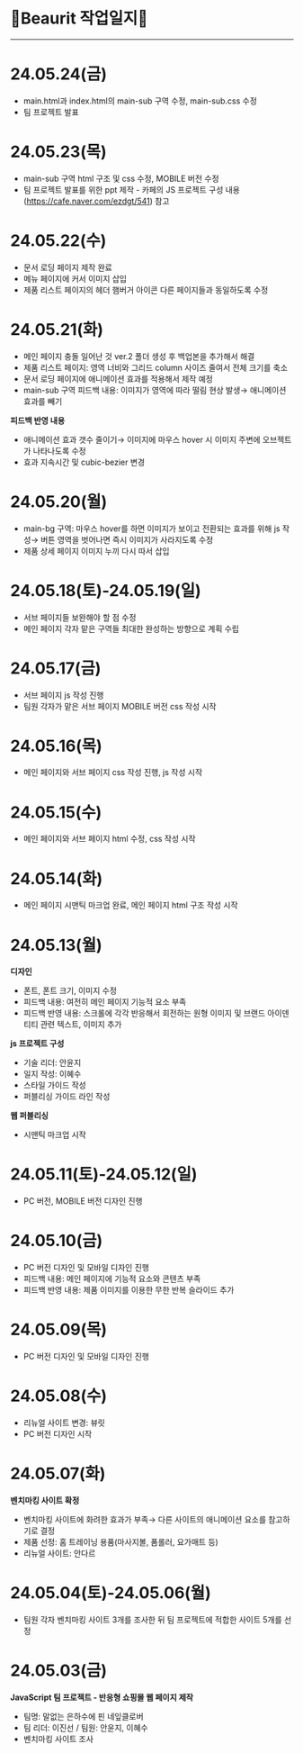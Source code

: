 ## <h1>📝Beaurit 작업일지📝</h1>
-----

# 24.05.24(금)
- main.html과 index.html의 main-sub 구역 수정, main-sub.css 수정
- 팀 프로젝트 발표
# 24.05.23(목)
- main-sub 구역 html 구조 및 css 수정, MOBILE 버전 수정
- 팀 프로젝트 발표를 위한 ppt 제작 - 카페의 JS 프로젝트 구성 내용(https://cafe.naver.com/ezdgt/541) 참고
# 24.05.22(수)
- 문서 로딩 페이지 제작 완료
- 메뉴 페이지에 커서 이미지 삽입
- 제품 리스트 페이지의 헤더 햄버거 아이콘 다른 페이지들과 동일하도록 수정
# 24.05.21(화)
- 메인 페이지 충돌 일어난 것 ver.2 폴더 생성 후 백업본을 추가해서 해결
- 제품 리스트 페이지: 영역 너비와 그리드 column 사이즈 줄여서 전체 크기를 축소
- 문서 로딩 페이지에 애니메이션 효과를 적용해서 제작 예정
- main-sub 구역 피드백 내용: 이미지가 영역에 따라 떨림 현상 발생→ 애니메이션 효과를 빼기

**피드백 반영 내용**
- 애니메이션 효과 갯수 줄이기→ 이미지에 마우스 hover 시 이미지 주변에 오브젝트가 나타나도록 수정
- 효과 지속시간 및 cubic-bezier 변경
# 24.05.20(월)
- main-bg 구역: 마우스 hover를 하면 이미지가 보이고 전환되는 효과를 위해 js 작성→ 버튼 영역을 벗어나면 즉시 이미지가 사라지도록 수정
- 제품 상세 페이지 이미지 누끼 다시 따서 삽입
# 24.05.18(토)-24.05.19(일)
- 서브 페이지들 보완해야 할 점 수정
- 메인 페이지 각자 맡은 구역들 최대한 완성하는 방향으로 계획 수립 
# 24.05.17(금)
- 서브 페이지 js 작성 진행
- 팀원 각자가 맡은 서브 페이지 MOBILE 버전 css 작성 시작
# 24.05.16(목)
- 메인 페이지와 서브 페이지 css 작성 진행, js 작성 시작 
# 24.05.15(수)
- 메인 페이지와 서브 페이지 html 수정, css 작성 시작
# 24.05.14(화)
- 메인 페이지 시맨틱 마크업 완료, 메인 페이지 html 구조 작성 시작
# 24.05.13(월)
**디자인**
- 폰트, 폰트 크기, 이미지 수정
- 피드백 내용: 여전히 메인 페이지 기능적 요소 부족
- 피드백 반영 내용: 스크롤에 각각 반응해서 회전하는 원형 이미지 및 브랜드 아이덴티티 관련 텍스트, 이미지 추가

**js 프로젝트 구성**
- 기술 리더: 안윤지
- 일지 작성: 이혜수
- 스타일 가이드 작성
- 퍼블리싱 가이드 라인 작성

**웹 퍼블리싱**
- 시맨틱 마크업 시작
# 24.05.11(토)-24.05.12(일)
- PC 버전, MOBILE 버전 디자인 진행
# 24.05.10(금)
- PC 버전 디자인 및 모바일 디자인 진행
- 피드백 내용: 메인 페이지에 기능적 요소와 콘텐츠 부족
- 피드백 반영 내용: 제품 이미지를 이용한 무한 반복 슬라이드 추가
# 24.05.09(목)
- PC 버전 디자인 및 모바일 디자인 진행
# 24.05.08(수)
- 리뉴얼 사이트 변경: 뷰릿
- PC 버전 디자인 시작
# 24.05.07(화)
**벤치마킹 사이트 확정**
- 벤치마킹 사이트에 화려한 효과가 부족→ 다른 사이트의 애니메이션 요소를 참고하기로 결정
- 제품 선정: 홈 트레이닝 용품(마사지볼, 폼롤러, 요가매트 등)
- 리뉴얼 사이트: 안다르
# 24.05.04(토)-24.05.06(월)
- 팀원 각자 벤치마킹 사이트 3개를 조사한 뒤 팀 프로젝트에 적합한 사이트 5개를 선정
# 24.05.03(금)
**JavaScript 팀 프로젝트 - 반응형 쇼핑몰 웹 페이지 제작**
- 팀명: 말없는 은하수에 핀 네잎클로버
- 팀 리더: 이진선 / 팀원: 안윤지, 이혜수
- 벤치마킹 사이트 조사
